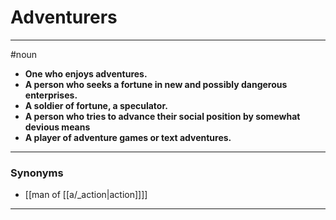 # Adventurers
---
#noun
- **One who enjoys adventures.**
- **A person who seeks a fortune in new and possibly dangerous enterprises.**
- **A soldier of fortune, a speculator.**
- **A person who tries to advance their social position by somewhat devious means**
- **A player of adventure games or text adventures.**
---
### Synonyms
- [[man of [[a/_action|action]]]]
---
